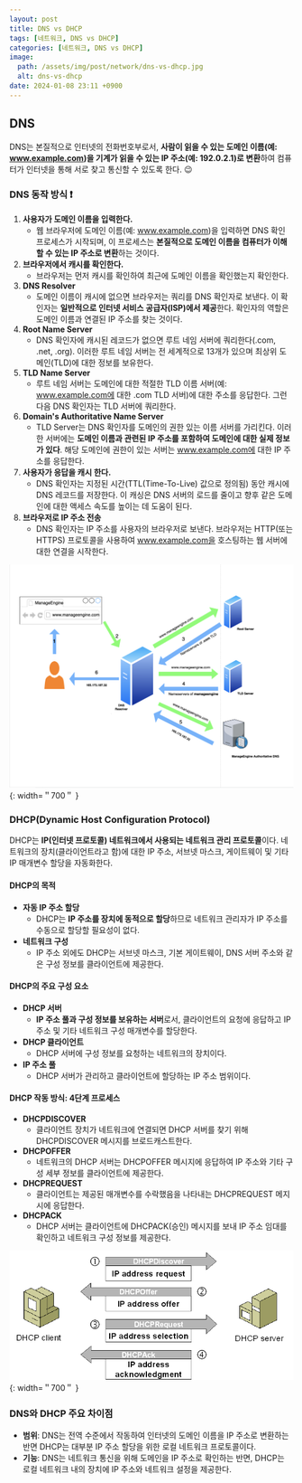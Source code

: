 ```yaml
---
layout: post
title: DNS vs DHCP
tags: [네트워크, DNS vs DHCP]
categories: [네트워크, DNS vs DHCP]
image:
  path: /assets/img/post/network/dns-vs-dhcp.jpg
  alt: dns-vs-dhcp
date: 2024-01-08 23:11 +0900
---
```


## DNS

DNS는 본질적으로 인터넷의 전화번호부로서, **사람이 읽을 수 있는 도메인 이름(예: www.example.com)을 기계가 읽을 수 있는 IP 주소(예: 192.0.2.1)로 변환**하여 컴퓨터가 인터넷을 통해 서로 찾고 통신할 수 있도록 한다. 😉

### DNS 동작 방식 ❗️

1. **사용자가 도메인 이름을 입력한다.**
   - 웹 브라우저에 도메인 이름(예: www.example.com)을 입력하면 DNS 확인 프로세스가 시작되며, 이 프로세스는 **본질적으로 도메인 이름을 컴퓨터가 이해할 수 있는 IP 주소로 변환**하는 것이다.
2. **브라우저에서 캐시를 확인한다.**
   - 브라우저는 먼저 캐시를 확인하여 최근에 도메인 이름을 확인했는지 확인한다.
3. **DNS Resolver**
   - 도메인 이름이 캐시에 없으면 브라우저는 쿼리를 DNS 확인자로 보낸다. 이 확인자는 **일반적으로 인터넷 서비스 공급자(ISP)에서 제공**한다. 확인자의 역할은 도메인 이름과 연결된 IP 주소를 찾는 것이다.
4. **Root Name Server**
   - DNS 확인자에 캐시된 레코드가 없으면 루트 네임 서버에 쿼리한다(.com, .net, .org). 이러한 루트 네임 서버는 전 세계적으로 13개가 있으며 최상위 도메인(TLD)에 대한 정보를 보유한다.
5. **TLD Name Server**
   - 루트 네임 서버는 도메인에 대한 적절한 TLD 이름 서버(예: www.example.com에 대한 .com TLD 서버)에 대한 주소를 응답한다. 그런 다음 DNS 확인자는 TLD 서버에 쿼리한다.
6. **Domain's Authoritative Name Server**
   - TLD Server는 DNS 확인자를 도메인의 권한 있는 이름 서버를 가리킨다. 이러한 서버에는 **도메인 이름과 관련된 IP 주소를 포함하여 도메인에 대한 실제 정보가 있다**. 해당 도메인에 권한이 있는 서버는 www.example.com에 대한 IP 주소를 응답한다.
7. **사용자가 응답을 캐시 한다.**
   - DNS 확인자는 지정된 시간(TTL(Time-To-Live) 값으로 정의됨) 동안 캐시에 DNS 레코드를 저장한다. 이 캐싱은 DNS 서버의 로드를 줄이고 향후 같은 도메인에 대한 액세스 속도를 높이는 데 도움이 된다.
8. **브라우저로 IP 주소 전송**
   - DNS 확인자는 IP 주소를 사용자의 브라우저로 보낸다. 브라우저는 HTTP(또는 HTTPS) 프로토콜을 사용하여 www.example.com을 호스팅하는 웹 서버에 대한 연결을 시작한다.

![dns-workflow](/assets/img/post/network/dns-workflow.png){: width=＂700＂ }

### DHCP(Dynamic Host Configuration Protocol)

DHCP는 **IP(인터넷 프로토콜) 네트워크에서 사용되는 네트워크 관리 프로토콜**이다. 네트워크의 장치(클라이언트라고 함)에 대한 IP 주소, 서브넷 마스크, 게이트웨이 및 기타 IP 매개변수 할당을 자동화한다.

#### DHCP의 목적

- **자동 IP 주소 할당**
  - DHCP는 **IP 주소를 장치에 동적으로 할당**하므로 네트워크 관리자가 IP 주소를 수동으로 할당할 필요성이 없다.
- **네트워크 구성**
  - IP 주소 외에도 DHCP는 서브넷 마스크, 기본 게이트웨이, DNS 서버 주소와 같은 구성 정보를 클라이언트에 제공한다.

#### DHCP의 주요 구성 요소

- **DHCP 서버**
  - **IP 주소 풀과 구성 정보를 보유하는 서버**로서, 클라이언트의 요청에 응답하고 IP 주소 및 기타 네트워크 구성 매개변수를 할당한다.
- **DHCP 클라이언트**
  - DHCP 서버에 구성 정보를 요청하는 네트워크의 장치이다.
- **IP 주소 풀**
  - DHCP 서버가 관리하고 클라이언트에 할당하는 IP 주소 범위이다.

#### DHCP 작동 방식: 4단계 프로세스

- **DHCPDISCOVER**
  - 클라이언트 장치가 네트워크에 연결되면 DHCP 서버를 찾기 위해 DHCPDISCOVER 메시지를 브로드캐스트한다.
- **DHCPOFFER**
  - 네트워크의 DHCP 서버는 DHCPOFFER 메시지에 응답하여 IP 주소와 기타 구성 세부 정보를 클라이언트에 제공한다.
- **DHCPREQUEST**
  - 클라이언트는 제공된 매개변수를 수락했음을 나타내는 DHCPREQUEST 메지시에 응답한다.
- **DHCPACK**
  - DHCP 서버는 클라이언트에 DHCPACK(승인) 메시지를 보내 IP 주소 임대를 확인하고 네트워크 구성 정보를 제공한다.

![dhcp-workflow](/assets/img/post/network/dhcp-workflow.png){: width=＂700＂ }

### DNS와 DHCP 주요 차이점

- **범위**: DNS는 전역 수준에서 작동하여 인터넷의 도메인 이름을 IP 주소로 변환하는 반면 DHCP는 대부분 IP 주소 할당을 위한 로컬 네트워크 프로토콜이다.
- **기능**: DNS는 네트워크 통신을 위해 도메인을 IP 주소로 확인하는 반면, DHCP는 로컬 네트워크 내의 장치에 IP 주소와 네트워크 설정을 제공한다.
